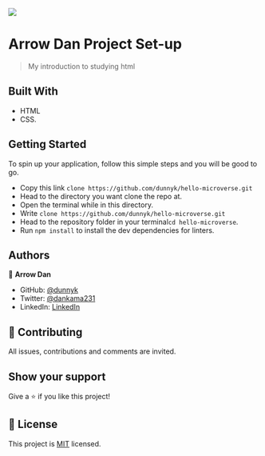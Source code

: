 ![](https://img.shields.io/badge/Microverse-blueviolet)

# Arrow Dan Project Set-up

> My introduction to studying html

## Built With
- HTML
- CSS.

## Getting Started
To spin up your application, follow this  simple steps and you will be good to go.
- Copy this link `clone https://github.com/dunnyk/hello-microverse.git`
- Head to the directory you want clone the repo at.
- Open the terminal while in this directory.
- Write `clone https://github.com/dunnyk/hello-microverse.git`
- Head to the repository folder in your terminal`cd hello-microverse`.
- Run `npm install` to install the dev dependencies for linters.

## Authors

👤 **Arrow Dan**
- GitHub: [@dunnyk](https://github.com/dunnyk)
- Twitter: [@dankama231](https://twitter.com/dankama231)
- LinkedIn: [LinkedIn](https://www.linkedin.com/in/daniel-njoroge-8091b3128/)

## 🤝 Contributing
All issues, contributions and comments are invited.

## Show your support

Give a ⭐️ if you like this project!

## 📝 License

This project is [MIT](./MIT.md) licensed.
